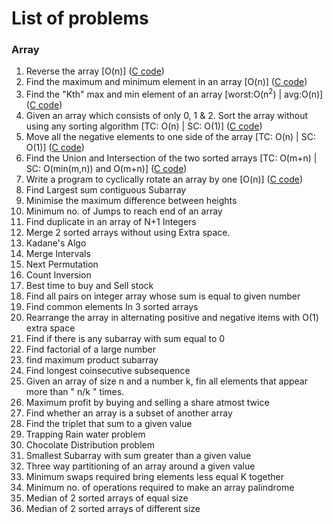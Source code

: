 # List of problems

### **Array**
1. Reverse the array [O(n)] ([C code](https://github.com/scodebox/cp/blob/main/array/1_min_max_of_array.c))
2. Find the maximum and minimum element in an array [O(n)] ([C code](https://github.com/scodebox/cp/blob/main/array/2_reverse_of_array.c))
3. Find the "Kth" max and min element of an array [worst:O(n<sup>2</sup>) | avg:O(n)] ([C code](https://github.com/scodebox/cp/blob/main/array/3_kth_min_max.c))
4. Given an array which consists of only 0, 1 & 2. Sort the array without using any sorting algorithm [TC: O(n) | SC: O(1)] ([C code](https://github.com/scodebox/cp/blob/main/array/4_sort_012.c))
5. Move all the negative elements to one side of the array [TC: O(n) | SC: O(1)] ([C code](https://github.com/scodebox/cp/blob/main/array/5_move_all_negative_elements.c))
6. Find the Union and Intersection of the two sorted arrays [TC: O(m+n) | SC: O(min(m,n)) and O(m+n)] ([C code](https://github.com/scodebox/cp/blob/main/array/6_union_intersection.c))
7. Write a program to cyclically rotate an array by one [O(n)] ([C code](https://github.com/scodebox/cp/blob/main/array/7_rotate.c))
8. Find Largest sum contiguous Subarray
9. Minimise the maximum difference between heights
10. Minimum no. of Jumps to reach end of an array
11. Find duplicate in an array of N+1 Integers
12. Merge 2 sorted arrays without using Extra space.
13. Kadane's Algo
14. Merge Intervals
15. Next Permutation
16. Count Inversion
17. Best time to buy and Sell stock
18. Find all pairs on integer array whose sum is equal to given number
19. Find common elements In 3 sorted arrays
20. Rearrange the array in alternating positive and negative items with O(1) extra space
21. Find if there is any subarray with sum equal to 0
22. Find factorial of a large number
23. find maximum product subarray 
24. Find longest coinsecutive subsequence
25. Given an array of size n and a number k, fin all elements that appear more than " n/k " times.
26. Maximum profit by buying and selling a share atmost twice
27. Find whether an array is a subset of another array
28. Find the triplet that sum to a given value
29. Trapping Rain water problem
30. Chocolate Distribution problem
31. Smallest Subarray with sum greater than a given value
32. Three way partitioning of an array around a given value
33. Minimum swaps required bring elements less equal K together
34. Minimum no. of operations required to make an array palindrome
35. Median of 2 sorted arrays of equal size
36. Median of 2 sorted arrays of different size